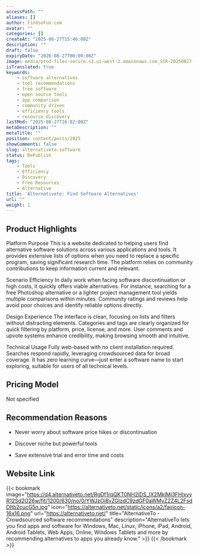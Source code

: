 ```yaml
---
accessPath: ""
aliases: []
author: FindsoFun.com
avatar: ""
categories: []
createAt: "2025-08-27T15:46:00Z"
description: ""
draft: false
expiryDate: "2026-08-27T00:00:00Z"
image: media/prod-files-secure.s3.us-west-2.amazonaws.com_SCR-20250827-umxk.png
isTranslated: true
keywords:
    - software alternatives
    - tool recommendations
    - free software
    - open source tools
    - app comparison
    - community driven
    - efficiency tools
    - resource discovery
lastMod: "2025-08-27T16:02:00Z"
metaDescription: ""
metaTitle: ""
position: content/posts/2025
showComments: false
slug: alternativeto-software
status: RePublish
tags:
    - Tools
    - Efficiency
    - Discovery
    - Free Resources
    - Alternative
title: 'Alternativeto: Find Software Alternatives'
url: ""
weight: 1
---
```

## Product Highlights
Platform Purpose
This is a website dedicated to helping users find alternative software solutions across various applications and tools. It provides extensive lists of options when you need to replace a specific program, saving significant research time. The platform relies on community contributions to keep information current and relevant.

Scenario Efficiency
In daily work when facing software discontinuation or high costs, it quickly offers viable alternatives. For instance, searching for a free Photoshop alternative or a lighter project management tool yields multiple comparisons within minutes. Community ratings and reviews help avoid poor choices and identify reliable options directly.

Design Experience
The interface is clean, focusing on lists and filters without distracting elements. Categories and tags are clearly organized for quick filtering by platform, price, license, and more. User comments and upvote systems enhance credibility, making browsing smooth and intuitive.

Technical Usage
Fully web-based with no client installation required. Searches respond rapidly, leveraging crowdsourced data for broad coverage. It has zero learning curve—just enter a software name to start exploring, suitable for users of all technical levels.

## Pricing Model
<!--more-->Not specified

## Recommendation Reasons
- Never worry about software price hikes or discontinuation

- Discover niche but powerful tools

- Save extensive trial and error time and costs

## Website Link
{{< bookmark image="https://d4.alternativeto.net/RgDf1rqQKT0NH2IDS_IX2MklMj3FHIxvyR12Sd2O26w/fit/1200/630/no/0/YWJzOi8vZGlzdC9zdGF0aWMvZ2Z4L2FsdDItb2cucG5n.jpg" icon="https://alternativeto.net/static/icons/a2/favicon-16x16.png" url="https://alternativeto.net/" title="AlternativeTo - Crowdsourced software recommendations" description="AlternativeTo lets you find apps and software for Windows, Mac, Linux, iPhone, iPad, Android, Android Tablets, Web Apps, Online, Windows Tablets and more by recommending alternatives to apps you already know." >}}
{{< /bookmark >}}


